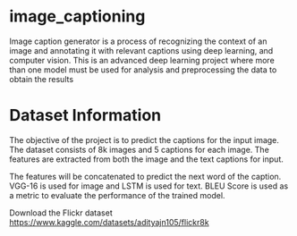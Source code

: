 # image_captioning


Image caption generator is a process of recognizing the context of an image and annotating it with relevant captions using deep learning, and computer vision. This is an advanced deep learning project where more than one model must be used for analysis and preprocessing the data to obtain the results


# Dataset Information

The objective of the project is to predict the captions for the input image. The dataset consists of 8k images and 5 captions for each image. The features are extracted from both the image and the text captions for input. 

The features will be concatenated to predict the next word of the caption. VGG-16 is used for image and LSTM is used for text. BLEU Score is used as a metric to evaluate the performance of the trained model.

Download the Flickr dataset https://www.kaggle.com/datasets/adityajn105/flickr8k
